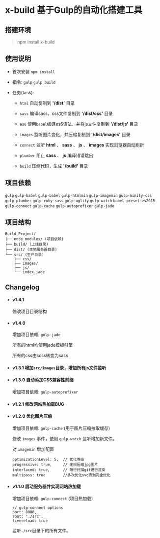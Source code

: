 # x-build 基于Gulp的自动化搭建工具

## 搭建环境

> npm install x-build

## 使用说明

- 首次安装 `npm install`

- 指令: `gulp` `gulp build`

- 任务(task):

  - `html` 自动复制到 **'/dist'** 目录

  - `sass` 编译sass，css文件复制到 **'/dist/css'** 目录

  - `es6` 使用`babel`编译es6语法，并将js文件复制到 **'/dist/js'** 目录

  - `images` 监听图片变化，并压缩复制到 **'/dist/images'** 目录

  - `connect` 监听 **html** 、 **sass** 、 **js** 、 **images** 实现浏览器自动刷新

  - `plumber` 阻止 **sass** 、 **js** 编译错误跳出

  - `build` 压缩代码，生成 **'/build'** 目录

## 项目依赖

`gulp` `gulp-babel` `gulp-babel` `gulp-htmlmin` `gulp-imagemin` `gulp-minify-css` `gulp-plumber` `gulp-ruby-sass` `gulp-uglify` `gulp-watch` `babel-preset-es2015` `gulp-connect` `gulp-cache` `gulp-autoprefixer` `gulp-jade`

## 项目结构

```
Build_Project/
├── node_modules/ (项目依赖)
├── build/ (上线目录)
├── dist/ (本地服务器目录)
└── src/ (生产目录)
    ├── css/
    ├── images/
    ├── js/
    └── index.jade
```


## Changelog

- #### v1.4.1

  修改项目目录结构

- #### v1.4.0

  增加项目依赖: `gulp-jade`

  所有的html均使用jade模板引擎

  所有的css由scss转变为sass

- #### v1.3.1  增加`src/images`目录，增加所有js文件监听

- #### v1.3.0  自动添加CSS兼容性前缀

  增加项目依赖: `gulp-autoprefixer`

- #### v1.2.1  修改网站热加载BUG

- #### v1.2.0  优化图片压缩

  增加项目依赖: `gulp-cache` (用于图片压缩拉取缓存)

  修改 `images` 事件，使用 `gulp-watch` 监听增加新文件。

  对 `imagemin` 增加配置

  ```
  optimizationLevel: 5,  // 优化等级
  progressive: true,     // 无损压缩jpg图片
  interlaced: true,      // 隔行扫描gif进行渲染
  multipass: true        //多次优化svg直到完全优化
  ```

- #### v1.1.0  启动服务器并实现网站热加载

  增加项目依赖: `gulp-connect` (项目热加载)

  ```
  // gulp-connect options
  port: 8080,
  root: './src',
  livereload: true
  ```

  监听`./src`目录下的所有文件。
